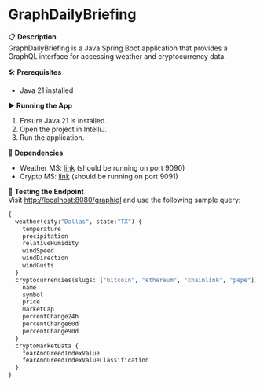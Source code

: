 # GraphDailyBriefing

📋 **Description**  
GraphDailyBriefing is a Java Spring Boot application that provides a GraphQL interface for accessing weather and cryptocurrency data.

🛠️ **Prerequisites**
- Java 21 installed

▶️ **Running the App**
1. Ensure Java 21 is installed.
2. Open the project in IntelliJ.
3. Run the application.

🔗 **Dependencies**
- Weather MS: [link](https://github.com/brcamp13/graph-daily-briefing-weather-ms) (should be running on port 9090)
- Crypto MS: [link](https://github.com/brcamp13/graph-daily-briefing-crypto-ms) (should be running on port 9091)

🧪 **Testing the Endpoint**  
Visit [http://localhost:8080/graphiql](http://localhost:8080/graphiql) and use the following sample query:

```graphql
{
  weather(city:"Dallas", state:"TX") {
    temperature
    precipitation
    relativeHumidity
    windSpeed
    windDirection
    windGusts
  }
  cryptocurrencies(slugs: ["bitcoin", "ethereum", "chainlink", "pepe"]) {
    name
    symbol
    price
    marketCap
    percentChange24h
    percentChange60d
    percentChange90d
  }
  cryptoMarketData {
    fearAndGreedIndexValue
    fearAndGreedIndexValueClassification
  }
}
```